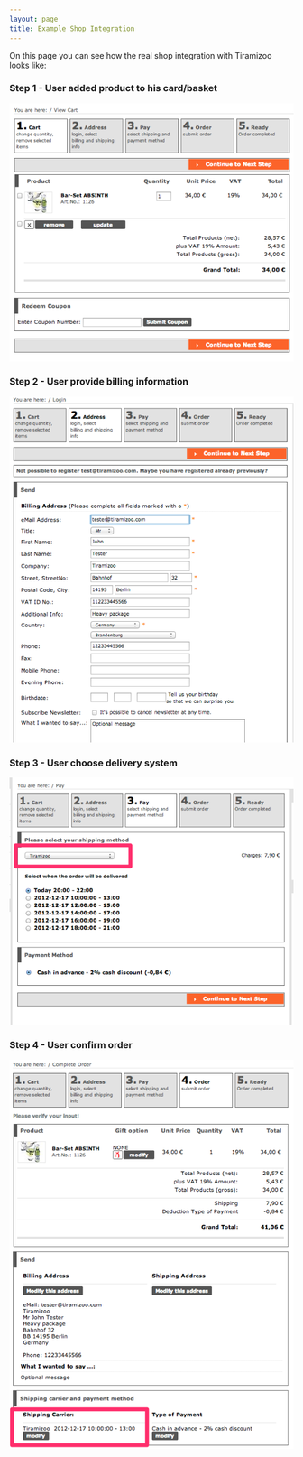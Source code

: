 ```yaml
---
layout: page
title: Example Shop Integration 
---
```


On this page you can see how the real shop integration with Tiramizoo looks like:

### Step 1 - User added product to his card/basket

![User added product to his card/basket](/assets/images/step1.png)

### Step 2 - User provide billing information 

![User provide billing information](/assets/images/step2.png)

### Step 3 - User choose delivery system

![User choose delivery system](/assets/images/step3.png)

### Step 4 - User confirm order 

![User confirm order](/assets/images/step4.png)


